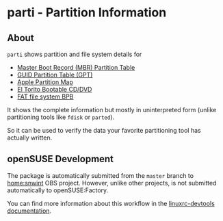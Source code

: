 # parti - Partition Information

## About

`parti` shows partition and file system details for

* [Master Boot Record (MBR) Partition Table][mbr]
* [GUID Partition Table (GPT)][gpt]
* [Apple Partition Map][apm]
* [El Torito Bootable CD/DVD][eltorito]
* [FAT file system BPB][fat]

[mbr]: https://en.wikipedia.org/wiki/Master_boot_record
[gpt]: https://en.wikipedia.org/wiki/GUID_Partition_Table
[apm]: https://en.wikipedia.org/wiki/Apple_Partition_Map
[eltorito]: https://en.wikipedia.org/wiki/El_Torito_%28CD-ROM_standard%29
[fat]: https://en.wikipedia.org/wiki/Design_of_the_FAT_file_system#BPB

It shows the complete information but mostly in uninterpreted form (unlike
partitioning tools like `fdisk` or `parted`).

So it can be used to verify the data your favorite partitioning tool has
actually written.

## openSUSE Development

The package is automatically submitted from the `master` branch to
[home:snwint](https://build.opensuse.org/package/show/home:snwint/parti)
OBS project. However, unlike other projects, is not submitted automatically to
openSUSE:Factory.

You can find more information about this workflow in the [linuxrc-devtools
documentation](https://github.com/openSUSE/linuxrc-devtools#opensuse-development).
